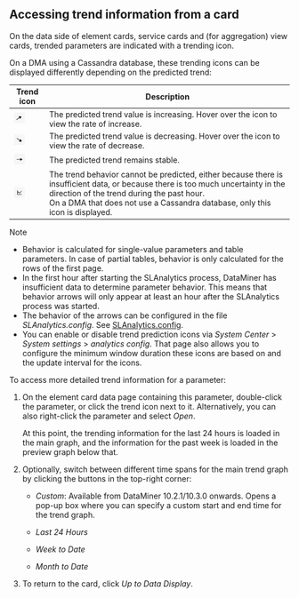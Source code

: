 ## Accessing trend information from a card

On the data side of element cards, service cards and (for aggregation) view cards, trended parameters are indicated with a trending icon.

On a DMA using a Cassandra database, these trending icons can be displayed differently depending on the predicted trend:

| Trend icon                                                                     | Description                                                                                                                                                                                                                                                       |
|--------------------------------------------------------------------------------|-------------------------------------------------------------------------------------------------------------------------------------------------------------------------------------------------------------------------------------------------------------------|
| ![](../../images/Trend_icon_increase.png) | The predicted trend value is increasing. Hover over the icon to view the rate of increase.                                                                                                                                                                        |
| ![](../../images/trend_icon_decrease.png) | The predicted trend value is decreasing. Hover over the icon to view the rate of decrease.                                                                                                                                                                        |
| ![](../../images/trend_icon_stable.png)   | The predicted trend remains stable.                                                                                                                                                                                                                               |
| ![](../../images/trend_icon_unknown.png)  | The trend behavior cannot be predicted, either because there is insufficient data, or because there is too much uncertainty in the direction of the trend during the past hour.<br> On a DMA that does not use a Cassandra database, only this icon is displayed. |

> [!NOTE]
> - Behavior is calculated for single-value parameters and table parameters. In case of partial tables, behavior is only calculated for the rows of the first page.
> - In the first hour after starting the SLAnalytics process, DataMiner has insufficient data to determine parameter behavior. This means that behavior arrows will only appear at least an hour after the SLAnalytics process was started.
> - The behavior of the arrows can be configured in the file *SLAnalytics.config*. See [SLAnalytics.config](../../part_7/SkylineDataminerFolder/SLAnalytics_config.md#slanalyticsconfig).
> - You can enable or disable trend prediction icons via *System Center* > *System settings* > *analytics config*. That page also allows you to configure the minimum window duration these icons are based on and the update interval for the icons.

To access more detailed trend information for a parameter:

1. On the element card data page containing this parameter, double-click the parameter, or click the trend icon next to it. Alternatively, you can also right-click the parameter and select *Open*.

    At this point, the trending information for the last 24 hours is loaded in the main graph, and the information for the past week is loaded in the preview graph below that.

2. Optionally, switch between different time spans for the main trend graph by clicking the buttons in the top-right corner:

    - *Custom*: Available from DataMiner 10.2.1/10.3.0 onwards. Opens a pop-up box where you can specify a custom start and end time for the trend graph.

    - *Last 24 Hours*

    - *Week to Date*

    - *Month to Date*

3. To return to the card, click *Up to Data Display*.
